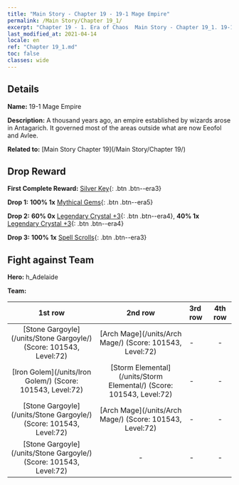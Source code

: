 ```yaml
---
title: "Main Story - Chapter 19 - 19-1 Mage Empire"
permalink: /Main Story/Chapter 19_1/
excerpt: "Chapter 19 - 1. Era of Chaos  Main Story - Chapter 19_1. 19-1 Mage Empire"
last_modified_at: 2021-04-14
locale: en
ref: "Chapter 19_1.md"
toc: false
classes: wide
---
```


## Details

 **Name:** 19-1 Mage Empire

 **Description:** A thousand years ago, an empire established by wizards arose in Antagarich. It governed most of the areas outside what are now Eeofol and Avlee.

 **Related to:** [Main Story Chapter 19](/Main Story/Chapter 19/)

## Drop Reward

 **First Complete Reward:** [Silver Key](/Items/con_693/){: .btn .btn--era3}

 **Drop 1:** **100% 1x** [Mythical Gems](/Items/mat_65/){: .btn .btn--era5}

 **Drop 2:** **60% 0x** [Legendary Crystal +3](/Items/mat_59/){: .btn .btn--era4}, **40% 1x** [Legendary Crystal +3](/Items/mat_59/){: .btn .btn--era4}

 **Drop 3:** **100% 1x** [Spell Scrolls](/Items/con_694/){: .btn .btn--era3}


## Fight against Team
 **Hero:** h_Adelaide

 **Team:**


  | 1st row | 2nd row | 3rd row | 4th row |
  |:----:|:----:|:----|:----:|
  | [Stone Gargoyle](/units/Stone Gargoyle/) (Score: 101543, Level:72)  | [Arch Mage](/units/Arch Mage/) (Score: 101543, Level:72)  | - | - |
  | [Iron Golem](/units/Iron Golem/) (Score: 101543, Level:72)  | [Storm Elemental](/units/Storm Elemental/) (Score: 101543, Level:72)  | - | - |
  | [Stone Gargoyle](/units/Stone Gargoyle/) (Score: 101543, Level:72)  | [Arch Mage](/units/Arch Mage/) (Score: 101543, Level:72)  | - | - |
  | [Stone Gargoyle](/units/Stone Gargoyle/) (Score: 101543, Level:72)  | - | - | - |


